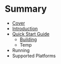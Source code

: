 # Summary

* [Cover](README.md)
* [Introduction](documentation/Introduction.md)
* [Quick Start Guide](documentation/QuickStartGuide.md)
   * [Building](documentation/Building.md)
   * Temp
* Running
* Supported Platforms

